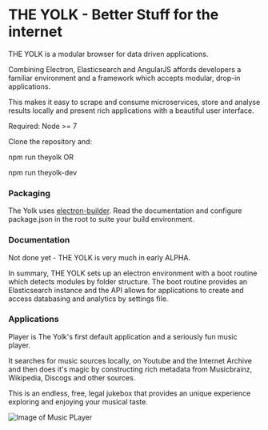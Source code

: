# THE YOLK - Better Stuff for the internet

THE YOLK is a modular browser for data driven applications.

Combining Electron, Elasticsearch and AngularJS affords developers a familiar environment and a framework which accepts modular, drop-in applications. 

This makes it easy to scrape and consume microservices, store and analyse results locally and present rich applications with a beautiful user interface.

Required: Node >= 7

Clone the repository and:

npm run theyolk OR

npm run theyolk-dev

### Packaging

The Yolk uses [electron-builder](https://github.com/electron-userland/electron-builder). Read the documentation and configure package.json in the root to suite your build environment. 

### Documentation

Not done yet - THE YOLK is very much in early ALPHA.

In summary, THE YOLK sets up an electron environment with a boot routine which detects modules by folder structure. The boot routine provides an Elasticsearch instance and the API allows for applications to create and access databasing and analytics by settings file.

### Applications

Player is The Yolk's first default application and a seriously fun music player.

It searches for music sources locally, on Youtube and the Internet Archive and then does it's magic by constructing rich metadata from Musicbrainz, Wikipedia, Discogs and other sources.

This is an endless, free, legal jukebox that provides an unique experience exploring and enjoying your musical taste.

![Image of Music PLayer](https://octodex.github.com/images/yaktocat.png)
